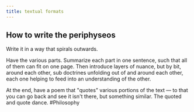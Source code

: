 ```yaml
---
title: textual formats
---
```


## How to write the periphyseos 
Write it in a way that spirals outwards. 

Have the various parts. Summarize each part in one sentence, such that all of them can fit on one page. Then introduce layers of nuance, but by bit, around each other, sub doctrines unfolding out of and around each other, each one helping to feed into an understanding of the other.

At the end, have a poem that "quotes" various portions of the text — to that you can go back and see it isn't there, but something similar. The quoted and quote dance. 
#Philosophy
